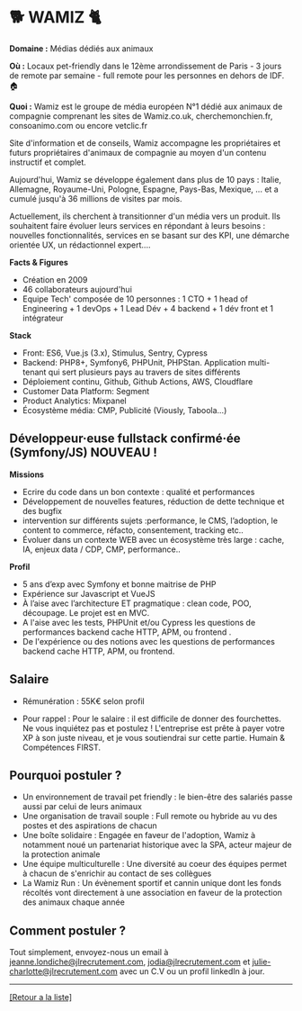 # 🐕 WAMIZ 🐈 

**Domaine :** Médias dédiés aux animaux 

**Où :** Locaux pet-friendly dans le 12ème arrondissement de Paris - 3 jours de remote par semaine - full remote pour les personnes en dehors de IDF. 🏠

**Quoi :**
Wamiz est le groupe de média européen N°1 dédié aux animaux de compagnie comprenant les sites de Wamiz.co.uk, cherchemonchien.fr, consoanimo.com ou encore vetclic.fr 

Site d'information et de conseils, Wamiz accompagne les propriétaires et futurs propriétaires d'animaux de compagnie au moyen d'un contenu instructif et complet. 

Aujourd'hui, Wamiz se développe également dans plus de 10 pays : Italie, Allemagne, Royaume-Uni, Pologne, Espagne, Pays-Bas, Mexique, ... et a cumulé jusqu'à 36 millions de visites par mois.

Actuellement, ils cherchent à transitionner d'un média vers un produit. Ils souhaitent faire évoluer leurs services en répondant à leurs besoins : nouvelles fonctionnalités, services en se basant sur des KPI, une démarche orientée UX, un rédactionnel expert....

**Facts & Figures**
* Création en 2009 
* 46 collaborateurs aujourd'hui
* Equipe Tech' composée de 10 personnes : 1 CTO + 1 head of Engineering + 1 devOps + 1 Lead Dév + 4 backend + 1 dév front et 1 intégrateur 

**Stack**

* Front: ES6, Vue.js (3.x), Stimulus, Sentry, Cypress
* Backend: PHP8+, Symfony6, PHPUnit, PHPStan. Application multi-tenant qui sert plusieurs pays au travers de sites différents
* Déploiement continu, Github, Github Actions, AWS, Cloudflare
* Customer Data Platform: Segment 
* Product Analytics: Mixpanel
* Écosystème média: CMP, Publicité (Viously, Taboola…)


## Développeur·euse fullstack confirmé·ée (Symfony/JS) NOUVEAU ! 

**Missions** 

* Ecrire du code dans un bon contexte : qualité et performances
* Développement de nouvelles features, réduction de dette technique et des bugfix 
* intervention sur différents sujets :performance, le CMS, l’adoption, le content to commerce, réfacto, consentement, tracking etc..
* Évoluer dans un contexte WEB avec un écosystème très large : cache, IA, enjeux data / CDP, CMP, performance.. 

**Profil**

* 5 ans d’exp avec Symfony et bonne maitrise de PHP
* Expérience sur Javascript et VueJS 
* À l’aise avec l’architecture ET pragmatique : clean code, POO, découpage. Le projet est en MVC. 
* A l'aise avec les tests,  PHPUnit et/ou Cypress
 les questions de performances backend cache HTTP, APM, ou frontend .
 * De l'expérience ou des notions avec les questions de performances backend cache HTTP, APM, ou frontend. 

## Salaire 

* Rémunération : 55K€ selon profil 

* Pour rappel : Pour le salaire : il est difficile de donner des fourchettes. Ne vous inquiétez pas et postulez ! L'entreprise est prête à payer votre XP à son juste niveau, et je vous soutiendrai sur cette partie. Humain & Compétences FIRST.

## Pourquoi postuler ?

* Un environnement de travail pet friendly : le bien-être des salariés passe aussi par celui de leurs animaux
* Une organisation de travail souple : Full remote ou hybride au vu des postes et des aspirations de chacun
* Une boîte solidaire : Engagée en faveur de l'adoption, Wamiz à notamment noué un partenariat historique avec la SPA, acteur majeur de la protection animale 
* Une équipe multiculturelle : Une diversité au coeur des équipes permet à chacun de s'enrichir au contact de ses collègues
* La Wamiz Run : Un évènement sportif et cannin unique dont les fonds récoltés vont directement à une association en faveur de la protection des animaux chaque année


## Comment postuler ? 

Tout simplement, envoyez-nous un email à jeanne.londiche@jlrecrutement.com, jodia@jlrecrutement.com et julie-charlotte@jlrecrutement.com avec un C.V ou un profil linkedIn à jour. 

----

<a href="https://github.com/jlondiche/job-board-php/blob/master/README.md">[Retour a la liste]</a> 

